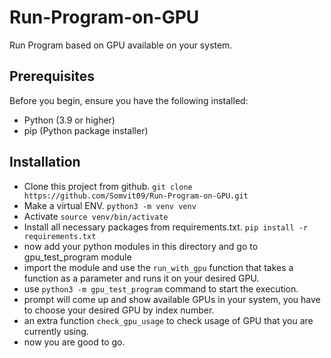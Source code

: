 # Run-Program-on-GPU
Run Program based on GPU available on your system.


## Prerequisites

Before you begin, ensure you have the following installed:

- Python (3.9 or higher)
- pip (Python package installer)


## Installation
- Clone this project from github.
  `git clone https://github.com/Somvit09/Run-Program-on-GPU.git`
- Make a virtual ENV.
  `python3 -m venv venv`
- Activate
  `source venv/bin/activate`
- Install all necessary packages from requirements.txt.
  `pip install -r requirements.txt`
- now add your python modules in this directory and go to gpu_test_program module
- import the module and use the `run_with_gpu` function that takes a function as a parameter and runs it on your desired GPU.
- use `python3 -m gpu_test_program` command to start the execution.
- prompt will come up and show available GPUs in your system, you have to choose your desired GPU by index number.
- an extra function `check_gpu_usage` to check usage  of GPU that you are currently using.
- now you are good to go.


